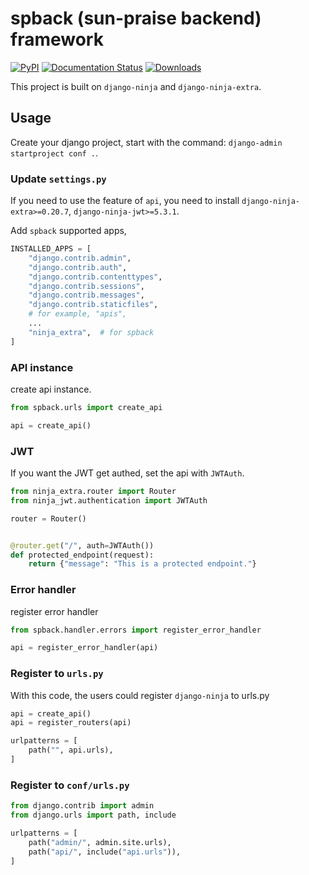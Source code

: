 # spback (sun-praise backend) framework

[![PyPI](https://img.shields.io/pypi/v/spback.svg)](https://pypi.python.org/pypi/spback/)
[![Documentation Status](https://readthedocs.org/projects/spback/badge/?version=latest)](https://spback.readthedocs.io/en/latest/?badge=latest) [![Downloads](https://pepy.tech/badge/spback/week)](https://pepy.tech/project/spback)

This project is built on `django-ninja` and `django-ninja-extra`.

## Usage

Create your django project, start with the command: `django-admin startproject conf .`.

### Update `settings.py`

If you need to use the feature of `api`, you need to install `django-ninja-extra>=0.20.7`, `django-ninja-jwt>=5.3.1`.

Add `spback` supported apps,

```python
INSTALLED_APPS = [
    "django.contrib.admin",
    "django.contrib.auth",
    "django.contrib.contenttypes",
    "django.contrib.sessions",
    "django.contrib.messages",
    "django.contrib.staticfiles",
    # for example, "apis",
    ...
    "ninja_extra",  # for spback
]
```

### API instance

create api instance.

```python
from spback.urls import create_api

api = create_api()
```

### JWT

If you want the JWT get authed, set the api with `JWTAuth`.

```python
from ninja_extra.router import Router
from ninja_jwt.authentication import JWTAuth

router = Router()


@router.get("/", auth=JWTAuth())
def protected_endpoint(request):
    return {"message": "This is a protected endpoint."}

```

### Error handler

register error handler

```python
from spback.handler.errors import register_error_handler

api = register_error_handler(api)
```

### Register to `urls.py`

With this code, the users could register `django-ninja` to urls.py

```python
api = create_api()
api = register_routers(api)

urlpatterns = [
    path("", api.urls),
]

```

### Register to `conf/urls.py`

```python
from django.contrib import admin
from django.urls import path, include

urlpatterns = [
    path("admin/", admin.site.urls),
    path("api/", include("api.urls")),
]
```
